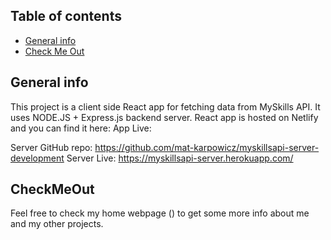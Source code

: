 ## Table of contents
* [General info](#general-info)
* [Check Me Out](#CheckMeOut)


## General info
This project is a client side React app for fetching data from MySkills API. It uses NODE.JS + Express.js backend server.
React app is hosted on Netlify and you can find it here:
App Live: <link here>

Server GitHub repo: https://github.com/mat-karpowicz/myskillsapi-server-development
Server Live: https://myskillsapi-server.herokuapp.com/
	
## CheckMeOut
Feel free to check my home webpage (<add link>) to get some more info about me and my other projects. 
